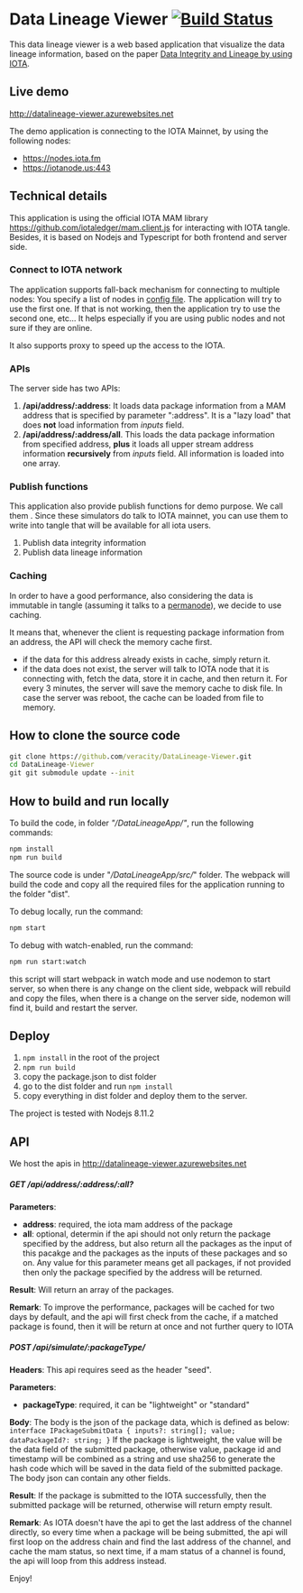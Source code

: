 ﻿# Data Lineage Viewer  [![Build Status](https://travis-ci.com/veracity/DataLineage-Viewer.svg?branch=master)](https://travis-ci.com/veracity/DataLineage-Viewer)
This data lineage viewer is a web based application that visualize the data lineage information, based on the paper [Data Integrity and Lineage by using IOTA](http://fenglu.me/2018/04/16/Data-integrity-and-data-lineage-by-using-IOTA/ "Data Integrity and Lineage by using IOTA").

## Live demo
http://datalineage-viewer.azurewebsites.net

The demo application is connecting to the IOTA Mainnet, by using the following nodes:
- https://nodes.iota.fm
- https://iotanode.us:443

## Technical details
This application is using the official IOTA MAM library https://github.com/iotaledger/mam.client.js for interacting with IOTA tangle. Besides, it is based on Nodejs and Typescript for both frontend and server side.

### Connect to IOTA network
The application supports fall-back mechanism for connecting to multiple nodes: You specify a list of nodes in [config file](https://github.com/veracity/DataLineage-Viewer/blob/master/DataLineageApp/src/server/server-config.ts). The application will try to use the first one. If that is not working, then the application try to use the second one, etc... It helps especially if you are using public nodes and not sure if they are online.

It also supports proxy to speed up the access to the IOTA.

### APIs
The server side has two APIs:
1. **/api/address/:address**: It loads data package information from a MAM address that is specified by parameter ":address". It is a "lazy load" that does **not** load information from *inputs* field.
1. **/api/address/:address/all**. This loads the data package information from specified address, **plus** it loads all upper stream address information **recursively** from *inputs* field. All information is loaded into one array.

### Publish functions
This application also provide publish functions for demo purpose. We call them . Since these simulators do talk to IOTA mainnet, you can use them to write into tangle that will be available for all iota users.
1. Publish data integrity information
2. Publish data lineage information

### Caching
In order to have a good performance, also considering the data is immutable in tangle (assuming it talks to a [permanode](https://iota.stackexchange.com/questions/782/full-node-vs-permanode/783)), we decide to use caching. 

It means that, whenever the client is requesting package information from an address, the API will check the memory cache first. 
- if the data for this address already exists in cache, simply return it.
- if the data does not exist, the server will talk to IOTA node that it is connecting with, fetch the data, store it in cache, and then return it.
For every 3 minutes, the server will save the memory cache to disk file. In case the server was reboot, the cache can be loaded from file to memory.

## How to clone the source code
```cmd
git clone https://github.com/veracity/DataLineage-Viewer.git
cd DataLineage-Viewer
git git submodule update --init 
```

## How to build and run locally
To build the code, in folder *"/DataLineageApp/"*, run the following commands:
```cmd
npm install
npm run build
```

The source code is under "*/DataLineageApp/src/*" folder. The webpack will build the code and copy all the required files for the application running to the folder "dist".

To debug locally, run the command:
```cmd
npm start
```

To debug with watch-enabled, run the command:
```cmd
npm run start:watch
```
this script will start webpack in watch mode and use nodemon to start server, so when there is any change on the client side, webpack will rebuild and copy the files, when there is a change on the server side, nodemon will find it, build and restart the server.

## Deploy 
1. `npm install` in the root of the project
1. `npm run build`
1. copy the package.json to dist folder
1. go to the dist folder and run `npm install`
1. copy everything in dist folder and deploy them to the server.

The project is tested with Nodejs 8.11.2

## API
We host the apis in http://datalineage-viewer.azurewebsites.net
##### GET /api/address/:address/:all?
**Parameters**:
- **address**: required, the iota mam address of the package
- **all**: optional, determin if the api should not only return the package specified by the address, but also return all the packages as the input of this pacakge and the packages as the inputs of these packages and so on. Any value for this parameter means get all packages, if not provided then only the package specified by the address will be returned.

**Result**:
Will return an array of the packages.

**Remark**:
To improve the performance, packages will be cached for two days by default, and the api will first check from the cache, if a matched package is found, then it will be return at once and not further query to IOTA

##### POST /api/simulate/:packageType/
**Headers**:
This api requires seed as the header "seed".

**Parameters**:
- **packageType**: required, it can be "lightweight" or "standard"

**Body**:
The body is the json of the package data, which is defined as below:
`interface IPackageSubmitData {
    inputs?: string[];
    value;
    dataPackageId?: string;
}`
If the package is lightweight, the value will be the data field of the submitted package, otherwise value, package id and timestamp will be combined as a string and use sha256 to generate the hash code which will be saved in the data field of the submitted package.
The body json can contain any other fields.

**Result**:
If the package is submitted to the IOTA successfully, then the submitted package will be returned, otherwise will return empty result.

**Remark**:
As IOTA doesn't have the api to get the last  address of the channel directly, so every time when a package will be being submitted, the api will first loop on the address chain and find the last address of the channel, and cache the mam status, so next time, if a mam status of a channel is found, the api will loop from this address instead.




Enjoy!
